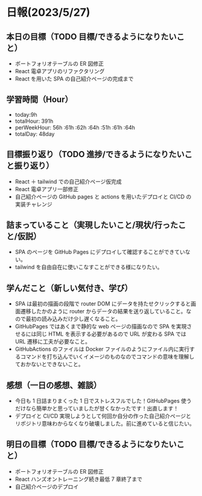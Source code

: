 # 日報(2023/5/27)

## 本日の目標（TODO 目標/できるようになりたいこと）

- ポートフォリオテーブルの ER 図修正
- React 電卓アプリのリファクタリング
- React を用いた SPA の自己紹介ページの完成まで

## 学習時間（Hour）

- today:9h
- totalHour: 391h
- perWeekHour: 56h :61h :62h :64h :51h :61h :64h
- totalDay: 48day

## 目標振り返り（TODO 進捗/できるようになりたいこと振り返り）

- React ＋ tailwind での自己紹介ページ仮完成
- React 電卓アプリ一部修正
- 自己紹介ページの GitHub pages と actions を用いたデプロイと CI/CD の実装チャレンジ

## 詰まっていること（実現したいこと/現状/行ったこと/仮説）

- SPA のページを GitHub Pages にデプロイして確認することができていない。
- tailwind を自由自在に使いこなすことができる様になりたい。

## 学んだこと（新しい気付き、学び）

- SPA は最初の描画の段階で router DOM にデータを持たせクリックすると画面遷移したかのように router からデータの結果を送り返していること。なので最初の読み込みだけ少し遅くなること。
- GitHubPages ではあくまで静的な web ページの描画なので SPA を実現させるには同じ HTML を表示する必要があるので URL が変わる SPA では URL 遷移に工夫が必要なこと。
- GitHubActions のファイルは Docker ファイルのようにファイル内に実行するコマンドを打ち込んでいくイメージのものなのでコマンドの意味を理解しておかないとできないこと。

## 感想（一日の感想、雑談）

- 今日も 1 日詰まりまくった 1 日でストレスフルでした！GitHubPages 使うだけなら簡単かと思っていましたが甘くなかったです！出直します！
- デプロイと CI/CD 実現しようとして何回か自分の作った自己紹介ページとリポジトリ意味わからなくなり破壊しました。前に進めていると信じたい。

## 明日の目標（TODO 目標/できるようになりたいこと）

- ポートフォリオテーブルの ER 図修正
- React ハンズオントレーニング続き最低 7 章終了まで
- 自己紹介ページのデプロイ
